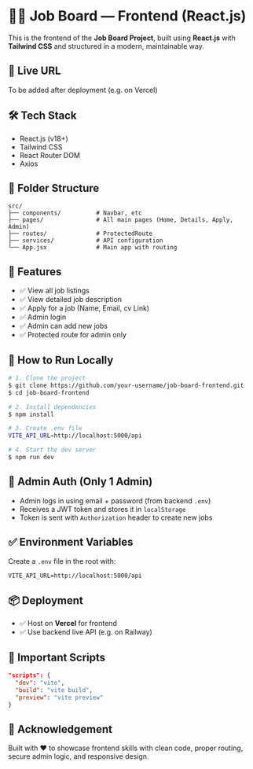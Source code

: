 # 🧑‍💼 Job Board — Frontend (React.js)

This is the frontend of the **Job Board Project**, built using **React.js** with **Tailwind CSS** and structured in a modern, maintainable way.

## 🔗 Live URL

To be added after deployment (e.g. on Vercel)

## 🛠️ Tech Stack

* React.js (v18+)
* Tailwind CSS
* React Router DOM
* Axios

## 📂 Folder Structure

```
src/
├── components/          # Navbar, etc
├── pages/               # All main pages (Home, Details, Apply, Admin)
├── routes/              # ProtectedRoute
├── services/            # API configuration
└── App.jsx              # Main app with routing
```

## 🚀 Features

* ✅ View all job listings
* ✅ View detailed job description
* ✅ Apply for a job (Name, Email, cv Link)
* ✅ Admin login
* ✅ Admin can add new jobs
* ✅ Protected route for admin only

## 🧪 How to Run Locally

```bash
# 1. Clone the project
$ git clone https://github.com/your-username/job-board-frontend.git
$ cd job-board-frontend

# 2. Install dependencies
$ npm install

# 3. Create .env file
VITE_API_URL=http://localhost:5000/api

# 4. Start the dev server
$ npm run dev
```

## 🔐 Admin Auth (Only 1 Admin)

* Admin logs in using email + password (from backend `.env`)
* Receives a JWT token and stores it in `localStorage`
* Token is sent with `Authorization` header to create new jobs

## ✅ Environment Variables

Create a `.env` file in the root with:

```
VITE_API_URL=http://localhost:5000/api
```

## 📦 Deployment

* ✅ Host on **Vercel** for frontend
* ✅ Use backend live API (e.g. on Railway)

## 📘 Important Scripts

```json
"scripts": {
  "dev": "vite",
  "build": "vite build",
  "preview": "vite preview"
}
```

## 🙏 Acknowledgement

Built with ❤️ to showcase frontend skills with clean code, proper routing, secure admin logic, and responsive design.

